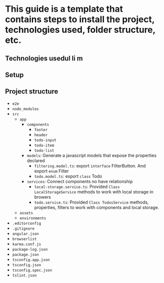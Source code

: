 # This guide is a template that contains steps to install the project, technologies used, folder structure, etc.

## Technologies usedul li m

## Setup

## Project structure

* `e2e`
* `node_modules`
* `src`
  * `app`
    * `components`
      * `footer`
      * `header`
      * `todo-input`
      * `todo-item`
      * `todo-list`
    * `models`: Generate a javascript models that expose the properties declared
      * `filtering.model.ts`: export `interface` FilterButton. And export `enum` Filter
      * `todo.model.ts`: export `class` Todo
    * `services`: Connect components no have relationship
      * `local-storage.service.ts`:
      Provided `Class LocalStorageService` methods to work with local storage in browers
      * `todo.service.ts`:
      Provided `Class TodosService` methods, properties, filters to work with components and local storage.
  * `assets`
  * `environments`
* `.editorconfig`
* `.gitignore`
* `angular.json`
* `browserlist`
* `karma.conf.js`
* `package-log.json`
* `package.json`
* `tsconfig.app.json`
* `tsconfig.json`
* `tsconfig.spec.json`
* `tslint.json`
